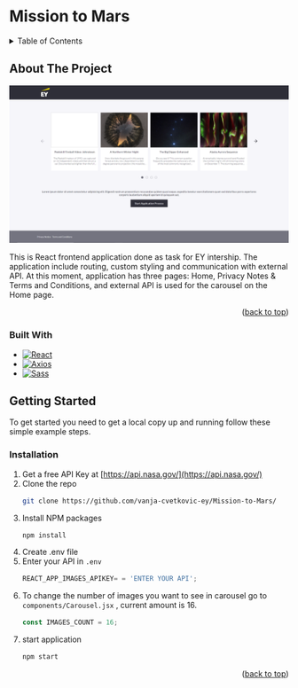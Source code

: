 # Mission to Mars

<!-- TABLE OF CONTENTS -->
<details>
  <summary>Table of Contents</summary>
  <ol>
    <li>
      <a href="#about-the-project">About The Project</a>
      <ul>
        <li><a href="#built-with">Built With</a></li>
      </ul>
    </li>
    <li>
      <a href="#getting-started">Getting Started</a>
      <ul>
        <li><a href="#installation">Installation</a></li>
      </ul>
    </li>
  </ol>
</details>

<!-- ABOUT THE PROJECT -->

## About The Project

[![Product Name Screen Shot][product-screenshot]](https://example.com)

This is React frontend application done as task for EY intership. The application include routing, custom styling and communication with external API.
At this moment, application has three pages: Home, Privacy Notes & Terms and Conditions, and external API is used for the carousel on the Home page.

<p align="right">(<a href="#readme-top">back to top</a>)</p>

### Built With

- [![React][react.js]][react-url]
- [![Axios][axios]][axios-url]
- [![Sass][sass]][sass-url]

<!-- GETTING STARTED -->

## Getting Started

To get started you need to get a local copy up and running follow these simple example steps.

### Installation

1. Get a free API Key at [https://api.nasa.gov/](https://api.nasa.gov/)
2. Clone the repo
   ```sh
   git clone https://github.com/vanja-cvetkovic-ey/Mission-to-Mars/
   ```
3. Install NPM packages
   ```sh
   npm install
   ```
4. Create .env file
5. Enter your API in `.env`
   ```js
   REACT_APP_IMAGES_APIKEY= = 'ENTER YOUR API';
   ```
6. To change the number of images you want to see in carousel go to
   `components/Carousel.jsx` , current amount is 16.
   ```js
   const IMAGES_COUNT = 16;
   ```
7. start application
   ```sh
   npm start
   ```

<p align="right">(<a href="#readme-top">back to top</a>)</p>

<!-- MARKDOWN LINKS & IMAGES -->

[product-screenshot]: /mission_to_mars/public/screenshots/Screenshot_1.png
[react.js]: https://img.shields.io/badge/React-20232A?style=for-the-badge&logo=react&logoColor=61DAFB
[react-url]: https://reactjs.org/
[axios]: https://img.shields.io/badge/Axios-563D7C?style=for-the-badge&logo=axios&logoColor=white
[axios-url]: https://axios-http.com/docs/intro
[sass]: https://img.shields.io/badge/sass-11132A?style=for-the-badge&logo=sass&logoColor=6188FB
[sass-url]: https://axios-http.com/docs/intro
